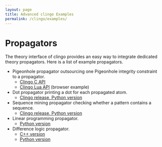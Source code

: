```yaml
---
layout: page
title: Advanced clingo Examples
permalink: /clingo/examples/
---
```


# Propagators

The theory interface of clingo provides an easy way to integrate dedicated theory propagators.
Here is a list of example propagators.

- Pigeonhole propagator outsourcing one Pigeonhole integrity constraint to a propagator.
  - [Clingo C API](/clingo/c-api/current/propagator_8c-example.html)
  - [Clingo Lua API](/clingo/run/?example=pigeonator-propagator.lp) (browser example)
- Dot propagator printing a dot for each propagated atom.
  - [Clingo release, Python version](https://github.com/potassco/clingo/tree/master/examples/clingo/dot-propagator)
- Sequence mining propagator checking whether a pattern contains a sequence.
  - [Clingo release, Python version](https://github.com/potassco/clingo/blob/master/app/clingo/tests/python/propagator.lp)
- Linear programming propagator.
  - [Python version](https://github.com/potassco/clingoLP)
- Difference logic propagator.
  - [C++ version](https://github.com/potassco/clingoDL)
  - [Python version](https://github.com/potassco/clingo/tree/master/examples/clingo/dl)
